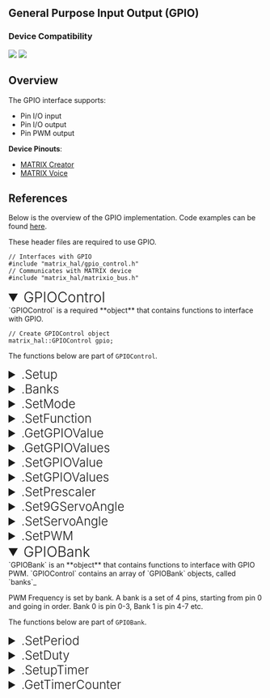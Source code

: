 <h2 style="padding-top:0">General Purpose Input Output (GPIO)</h2>

### Device Compatibility

<img class="creator-compatibility-icon" src="../../img/creator-icon.svg">
<img class="voice-compatibility-icon" src="../../img/voice-icon.svg">

## Overview

The GPIO interface supports:

- Pin I/O input
- Pin I/O output
- Pin PWM output

**Device Pinouts**:

- [MATRIX Creator](/matrix-creator/resources/pinout.md)
- [MATRIX Voice](/matrix-voice/resources/pinout.md)

## References

Below is the overview of the GPIO implementation. Code examples can be found [here](/matrix-hal/examples/gpio).

These header files are required to use GPIO.

```language-cpp
// Interfaces with GPIO
#include "matrix_hal/gpio_control.h"
// Communicates with MATRIX device
#include "matrix_hal/matrixio_bus.h"
```

<details open>
<summary style="font-size: 1.75rem; font-weight: 300;">GPIOControl</summary>
`GPIOControl` is a required **object** that contains functions to interface with GPIO.

```language-cpp
// Create GPIOControl object
matrix_hal::GPIOControl gpio;
```

The functions below are part of `GPIOControl`.

<details>
<summary style="font-size: 1.5rem; font-weight: 300;">.Setup</summary>
`Setup` is a **function** that takes a `MatrixIOBus` object as a parameter and sets that object as the bus to use for communicating with MATRIX device.

```language-cpp
// Function declaration in header file
void Setup(MatrixIOBus *bus);
```

```language-cpp
// Set gpio to use MatrixIOBus bus
gpio.Setup(&bus);
```

</details>

<details>
<summary style="font-size: 1.5rem; font-weight: 300;">.Banks</summary>
`Banks` is a **function** that returns a `banks_` array of `GPIOBank` objects.

```language-cpp
// Function declaration in header file
GPIOBank &Bank(uint16_t bank) { return banks_[bank]; }
```

```language-cpp
// Returns banks_[index]
gpio.Banks(index);
```

</details>

<details>
<summary style="font-size: 1.5rem; font-weight: 300;">.SetMode</summary>
`SetMode` is a **function** that sets GPIO pin(s) to output or input.
`SetMode` is overloaded, and there are two definitions for the function.

For setting single GPIO pin.

```language-cpp
// Function declaration in header file
// For setting single GPIO pin
bool SetMode(uint16_t pin, uint16_t mode);
```

```language-cpp
// Sets pin 0 to output
gpio.SetMode(0, 1);
// Sets pin 0 to input
gpio.SetMode(0, 0);
```

For setting multiple GPIO pins.

```language-cpp
// Function declaration in header file
// For setting multiple pins
bool SetMode(unsigned char *pinList, int length, uint16_t mode);
```

```language-cpp
unsigned char inputPinList[8] = {0, 2, 4, 6, 8, 10, 12, 14};
unsigned char outputPinList[8] = {1, 3, 5, 7, 9, 11, 13, 15};

// Sets pins in inputPinList to input
gpio.SetMode(inputPinList, sizeof(inputPinList), 0);
// Sets pins in outputPinList to output
gpio.SetMode(outputPinList, sizeof(outputPinList), 1);
```

</details>

<details>
<summary style="font-size: 1.5rem; font-weight: 300;">.SetFunction</summary>
`SetFunction` is a **function** that sets a single GPIO pin to I/O or PWM mode.

```language-cpp
// Function declaration in header file
bool SetFunction(uint16_t pin, uint16_t function);
```

```language-cpp
// Sets pin 0 to I/O mode
gpio.SetFunction(0, 0);
// Sets pin 0 to PWM mode
gpio.SetFunction(0, 1);
```

</details>

<details>
<summary style="font-size: 1.5rem; font-weight: 300;">.GetGPIOValue</summary>
`GetGPIOValue` is a **function** that returns a GPIO value.

```language-cpp
// Function declaration in header file
uint16_t GetGPIOValue(uint16_t pin);
```

```language-cpp
// Gets value of pin 0
bool value = gpio.GetGPIOValue(0);
```

</details>

<details>
<summary style="font-size: 1.5rem; font-weight: 300;">.GetGPIOValues</summary>
`GetGPIOValues` is a **function** that returns all GPIO values, each bit of the returned 16bit integer represents a pin.

```language-cpp
// Function declaration in header file
uint16_t GetGPIOValues();
```

```language-cpp
// Gets all pin values
uint16_t values = gpio.GetGPIOValues();
```

</details>

<details>
<summary style="font-size: 1.5rem; font-weight: 300;">.SetGPIOValue</summary>
`SetGPIOValue` is a **function** that sets a GPIO value.

```language-cpp
// Function declaration in header file
bool SetGPIOValue(uint16_t pin, uint16_t value);
```

```language-cpp
// Sets pin 0 to on
gpio.SetGPIOValue(0, 1);
// Sets pin 0 to off
gpio.SetGPIOValue(0, 0);
```

</details>

<details>
<summary style="font-size: 1.5rem; font-weight: 300;">.SetGPIOValues</summary>
`SetGPIOValues` is a **function** that sets multiple GPIO values.

```language-cpp
// Function declaration in header file
bool SetGPIOValues(unsigned char *pinList, int length, uint16_t value);
```

```language-cpp
unsigned char onPinList[8] = {0, 2, 4, 6, 8, 10, 12, 14};
unsigned char offPinList[8] = {1, 3, 5, 7, 9, 11, 13, 15};

// Sets pins in onPinList to on
gpio.SetGPIOValues(onPinList, sizeof(onPinList), 1);
// Sets pins in offPinList to off
gpio.SetGPIOValues(offPinList, sizeof(offPinList), 0);
```

</details>

<details>
<summary style="font-size: 1.5rem; font-weight: 300;">.SetPrescaler</summary>
`SetPrescaler` is a **function** that sets the prescaler for the FPGA clock.

```language-cpp
// Function declaration in header file
bool SetPrescaler(uint16_t bank, uint16_t prescaler);
```

```language-cpp
// Set prescaler for bank 0 to 32
// 2^5 = 32
gpio.SetPrescaler(0, 5);
```

</details>

<details>
<summary style="font-size: 1.5rem; font-weight: 300;">.Set9GServoAngle</summary>
`Set9GServoAngle` is a **function** that sets a servo angle. It is based on SG90 servo calibration.

```language-cpp
// Function declaration in header file
bool Set9GServoAngle(float angle, uint16_t pin);
```

```language-cpp
// Set servo angle to 70 degrees on pin 0
gpio.SetPrescaler(70, 0);
```

</details>

<details>
<summary style="font-size: 1.5rem; font-weight: 300;">.SetServoAngle</summary>
`SetServoAngle` is a **function** that sets a servo angle. It is based on the min_pulse_ms entered.

```language-cpp
// Function declaration in header file
bool SetServoAngle(float angle, float min_pulse_ms, uint16_t pin);
```

```language-cpp
// Set servo angle to 70 degrees on pin 0
// For a servo that accepts a minimum pulse of 0.8ms
gpio.SetServoAngle(70, 0.8, 0);
```

</details>

<details>
<summary style="font-size: 1.5rem; font-weight: 300;">.SetPWM</summary>
`SetPWM` is a **function** that sets a PWM output.

```language-cpp
// Function declaration in header file
bool SetPWM(float frequency, float percentage, uint16_t pin);
```

```language-cpp
// Set PWM output to 50Hz, with a 25% duty cycle on pin 0
gpio.SetPWM(50, 25, 0);
```

</details>
</details>

<details open>
<summary style="font-size: 1.75rem; font-weight: 300;">GPIOBank</summary>
`GPIOBank` is an **object** that contains functions to interface with GPIO PWM. `GPIOControl` contains an array of `GPIOBank` objects, called `banks`_

PWM Frequency is set by bank. A bank is a set of 4 pins, starting from pin 0 and going in order. Bank 0 is pin 0-3, Bank 1 is pin 4-7 etc.

The functions below are part of `GPIOBank`.

<details>
<summary style="font-size: 1.5rem; font-weight: 300;">.SetPeriod</summary>
`SetPeriod` is a **function** that sets the PWM period.

```language-cpp
// Function declaration in header file
bool SetPeriod(uint16_t period);
```

```language-cpp
// Set PWM period for bank 0 to 50000 FPGA clock ticks
gpio.Banks(0).SetPeriod(50000);
```

</details>

<details>
<summary style="font-size: 1.5rem; font-weight: 300;">.SetDuty</summary>
`SetDuty` is a **function** that sets the PWM duty.

```language-cpp
// Function declaration in header file
bool SetDuty(uint16_t channel, uint16_t duty);
```

```language-cpp
// Set PWM duty for channel 0 of bank 0 to 10000 FPGA clock ticks
gpio.Banks(0).SetDuty(0, 10000);
```

</details>

<details>
<summary style="font-size: 1.5rem; font-weight: 300;">.SetupTimer</summary>
>Under Maintenance

`SetupTimer` is a **function** that sets up the timer.

```language-cpp
// Function declaration in header file
bool SetupTimer(uint16_t channel, uint16_t init_event, uint16_t final_event);
```

</details>

<details>
<summary style="font-size: 1.5rem; font-weight: 300;">.GetTimerCounter</summary>
>Under Maintenance

`GetTimerCounter` is a **function** that returns the timer counter.

```language-cpp
// Function declaration in header file
uint16_t GetTimerCounter(uint16_t channel);
```

</details>
</details>
